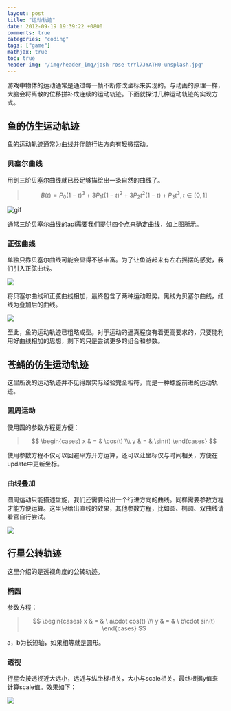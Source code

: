 ```yaml
---
layout: post
title: "运动轨迹"
date: 2012-09-19 19:39:22 +0800
comments: true
categories: "coding"
tags: ["game"]
mathjax: true
toc: true
header-img: "/img/header_img/josh-rose-trYl7JYATH0-unsplash.jpg"
---
```

游戏中物体的运动通常是通过每一帧不断修改坐标来实现的。与动画的原理一样，大脑会将离散的位移拼补成连续的运动轨迹。下面就探讨几种运动轨迹的实现方式。


## 鱼的仿生运动轨迹
鱼的运动轨迹通常为曲线并伴随行进方向有轻微摆动。

### 贝塞尔曲线
用到三阶贝塞尔曲线就已经足够描绘出一条自然的曲线了。

>$$B(t)=P_0(1-t)^3+3P_1t(1-t)^2+3P_2t^2(1-t)+P_3t^3,　t\in[0,1]$$

![gif](move.gif)

通常三阶贝塞尔曲线的api需要我们提供四个点来确定曲线，如上图所示。

<!--more-->

### 正弦曲线
单独只靠贝塞尔曲线可能会显得不够丰富。为了让鱼游起来有左右摇摆的感觉，我们引入正弦曲线。

![](track03.png)

将贝塞尔曲线和正弦曲线相加，最终包含了两种运动趋势。黑线为贝塞尔曲线，红线为叠加后的曲线。

![](track02.png)

至此，鱼的运动轨迹已粗略成型。对于运动的逼真程度有着更高要求的，只要能利用好曲线相加的思想，剩下的只是尝试更多的组合和参数。

## 苍蝇的仿生运动轨迹
这里所说的运动轨迹并不见得跟实际经验完全相符，而是一种螺旋前进的运动轨迹。

### 圆周运动
使用圆的参数方程更方便：

>$$ 
\begin{cases}
x & = & \cos(t) \\\
y & = & \sin(t) 
\end{cases}
$$

使用参数方程不仅可以回避平方开方运算，还可以让坐标仅与时间相关，方便在update中更新坐标。

### 曲线叠加

圆周运动只能描述盘旋，我们还需要给出一个行进方向的曲线。同样需要参数方程才能方便运算。这里只给出直线的效果，其他参数方程，比如圆、椭圆、双曲线请看官自行尝试。

![](track04.png)

## 行星公转轨迹
这里介绍的是透视角度的公转轨迹。

### 椭圆
参数方程：

>$$ 
\begin{cases}
x & = & \ a\cdot cos(t) \\\
y & = & \ b\cdot sin(t) 
\end{cases}
$$

a，b为长短轴，如果相等就是圆形。

### 透视
行星会按透视近大远小，远近与纵坐标相关，大小与scale相关。最终根据y值来计算scale值。效果如下：

![](star.gif)
